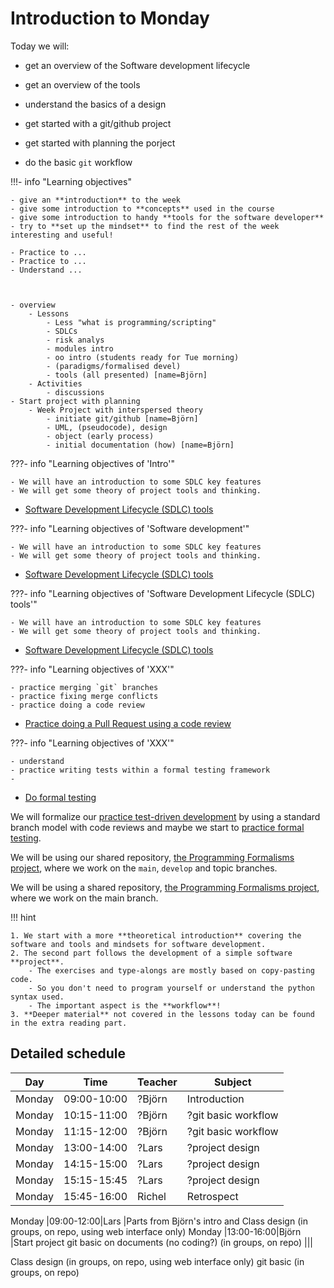 # Introduction to Monday

Today we will:

- get an overview of the Software development lifecycle
- get an overview of the tools
- understand the basics of a design

- get started with a git/github project
- get started with planning the porject
- do the basic `git` workflow


!!!- info "Learning objectives"

    - give an **introduction** to the week
    - give some introduction to **concepts** used in the course
    - give some introduction to handy **tools for the software developer**
    - try to **set up the mindset** to find the rest of the week interesting and useful!
    
    - Practice to ...
    - Practice to ...
    - Understand ...



    - overview
        - Lessons
            - Less "what is programming/scripting"
            - SDLCs 
            - risk analys
            - modules intro
            - oo intro (students ready for Tue morning)
            - (paradigms/formalised devel)
            - tools (all presented) [name=Björn]
        - Activities
            - discussions
    - Start project with planning
        - Week Project with interspersed theory
            - initiate git/github [name=Björn] 
            - UML, (pseudocode), design
            - object (early process)
            - initial documentation (how) [name=Björn]





???- info "Learning objectives of 'Intro'"

    - We will have an introduction to some SDLC key features
    - We will get some theory of project tools and thinking.

- [Software Development Lifecycle (SDLC) tools](introductions/sdlc_tools.md)

???- info "Learning objectives of 'Software development'"

    - We will have an introduction to some SDLC key features
    - We will get some theory of project tools and thinking.

- [Software Development Lifecycle (SDLC) tools](introductions/sdlc_tools.md)

???- info "Learning objectives of 'Software Development Lifecycle (SDLC) tools'"

    - We will have an introduction to some SDLC key features
    - We will get some theory of project tools and thinking.

- [Software Development Lifecycle (SDLC) tools](introductions/sdlc_tools.md)


???- info "Learning objectives of 'XXX'"

    - practice merging `git` branches
    - practice fixing merge conflicts
    - practice doing a code review

- [Practice doing a Pull Request using a code review](git/apply_merge.md)

???- info "Learning objectives of 'XXX'"

    - understand 
    - practice writing tests within a formal testing framework
    - 
- [Do formal testing](testing/README.md)

We will formalize our [practice test-driven development](tdd/README.md)
by using a standard branch model with code reviews
and maybe we start to [practice formal testing](testing/README.md).

We will be using our shared repository,
[the Programming Formalisms project](https://github.com/programming-formalisms/programming_formalisms_project_summer_2024),
where we work on the `main`, `develop` and topic branches.


We will be using a shared repository,
[the Programming Formalisms project](https://github.com/programming-formalisms/programming_formalisms_project_summer_2024),
where we work on the main branch.

!!! hint

    1. We start with a more **theoretical introduction** covering the software and tools and mindsets for software development.
    2. The second part follows the development of a simple software **project**.
        - The exercises and type-alongs are mostly based on copy-pasting code.
        - So you don't need to program yourself or understand the python syntax used.
        - The important aspect is the **workflow**!
    3. **Deeper material** not covered in the lessons today can be found in the extra reading part.



## Detailed schedule

Day      |Time       |Teacher|Subject
---------|-----------|-------|-----------------------------------------------------------
Monday   |09:00-10:00|?Björn |Introduction
Monday   |10:15-11:00|?Björn |?git basic workflow
Monday   |11:15-12:00|?Björn |?git basic workflow
Monday   |13:00-14:00|?Lars  |?project design
Monday   |14:15-15:00|?Lars  |?project design
Monday   |15:15-15:45|?Lars  |?project design
Monday   |15:45-16:00|Richel |Retrospect



Monday   |09:00-12:00|Lars   |Parts from Björn's intro and Class design (in groups, on repo, using web interface only)
Monday   |13:00-16:00|Björn  |Start project git basic on documents (no coding?) (in groups, on repo)
|||


Class design (in groups, on repo, using web interface only)
git basic (in groups, on repo)


